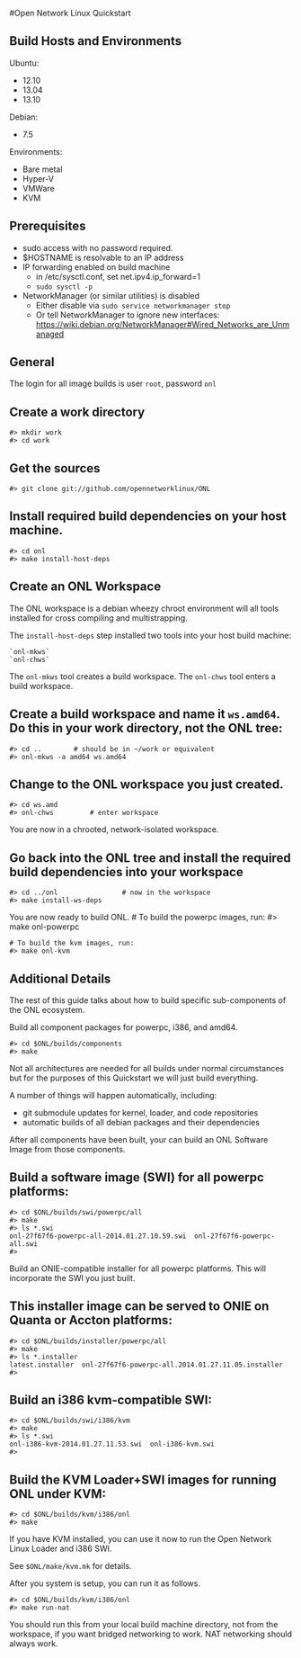 #Open Network Linux Quickstart


Build Hosts and Environments
------------------------------------------------------------
Ubuntu:
- 12.10
- 13.04
- 13.10

Debian:
- 7.5

Environments:
* Bare metal
* Hyper-V
* VMWare
* KVM

Prerequisites
------------------------------------------------------------

- sudo access with no password required.
- $HOSTNAME is resolvable to an IP address
- IP forwarding enabled on build machine
    * in /etc/sysctl.conf, set net.ipv4.ip_forward=1
    * `sudo sysctl -p`
- NetworkManager (or similar utilities) is disabled
    * Either disable via `sudo service networkmanager stop`
    * Or tell NetworkManager to ignore new interfaces:
        https://wiki.debian.org/NetworkManager#Wired_Networks_are_Unmanaged

General
------------------------------------------------------------
The login for all image builds is user `root`, password `onl`

Create a work directory
------------------------------------------------------------
    #> mkdir work
    #> cd work

Get the sources
------------------------------------------------------------
    #> git clone git://github.com/opennetworklinux/ONL

Install required build dependencies on your host machine.
------------------------------------------------------------
    #> cd onl
    #> make install-host-deps

Create an ONL Workspace
------------------------------------------------------------

The ONL workspace is a debian wheezy chroot environment
will all tools installed for cross compiling and
multistrapping.

The `install-host-deps` step installed two tools into your
host build machine:

    `onl-mkws`
    `onl-chws`

The `onl-mkws` tool creates a build workspace.
The `onl-chws` tool enters a build workspace.

Create a build workspace and name it `ws.amd64`.
Do this in your work directory, not the ONL tree:
------------------------------------------------------------
    #> cd ..        # should be in ~/work or equivalent
    #> onl-mkws -a amd64 ws.amd64

Change to the ONL workspace you just created.
------------------------------------------------------------
    #> cd ws.amd
    #> onl-chws         # enter workspace

You are now in a chrooted, network-isolated workspace.

Go back into the ONL tree and install the required build dependencies into your workspace
------------------------------------------------------------
    #> cd ../onl                # now in the workspace
    #> make install-ws-deps


You are now ready to build ONL.
    # To build the powerpc images, run:
    #> make onl-powerpc

    # To build the kvm images, run:
    #> make onl-kvm

Additional Details
----------------------------------------------------------

The rest of this guide talks about how to build specific 
sub-components of the ONL ecosystem.

Build all component packages for powerpc, i386, and amd64.

    #> cd $ONL/builds/components
    #> make

Not all architectures are needed for all builds under
normal circumstances but for the purposes of this Quickstart
we will just build everything.

A number of things will happen automatically, including:
- git submodule updates for kernel, loader, and code repositories
- automatic builds of all debian packages and their dependencies

After all components have been built, your can build an ONL
Software Image from those components.

Build a software image (SWI) for all powerpc platforms:
------------------------------------------------------------
    #> cd $ONL/builds/swi/powerpc/all
    #> make
    #> ls *.swi
    onl-27f67f6-powerpc-all-2014.01.27.10.59.swi  onl-27f67f6-powerpc-all.swi
    #>

Build an ONIE-compatible installer for all powerpc platforms.
This will incorporate the SWI you just built.

This installer image can be served to ONIE on Quanta or Accton platforms:
------------------------------------------------------------
    #> cd $ONL/builds/installer/powerpc/all
    #> make
    #> ls *.installer
    latest.installer  onl-27f67f6-powerpc-all.2014.01.27.11.05.installer
    #>

Build an i386 kvm-compatible SWI:
------------------------------------------------------------
    #> cd $ONL/builds/swi/i386/kvm
    #> make
    #> ls *.swi
    onl-i386-kvm-2014.01.27.11.53.swi  onl-i386-kvm.swi
    #>

Build the KVM Loader+SWI images for running ONL under KVM:
------------------------------------------------------------
    #> cd $ONL/builds/kvm/i386/onl
    #> make

If you have KVM installed, you can use it now to run
the Open Network Linux Loader and i386 SWI.

See `$ONL/make/kvm.mk` for details.

After you system is setup, you can run it as follows.

    #> cd $ONL/builds/kvm/i386/onl
    #> make run-nat

You should run this from your local build machine directory,
not from the workspace, if you want bridged networking to work.
NAT networking should always work.
